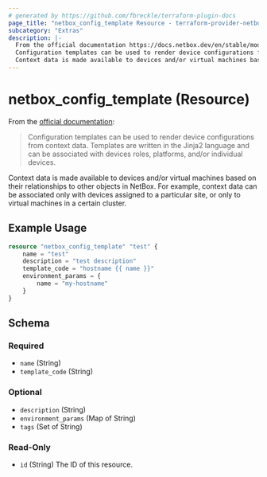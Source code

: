 ```yaml
---
# generated by https://github.com/fbreckle/terraform-plugin-docs
page_title: "netbox_config_template Resource - terraform-provider-netbox"
subcategory: "Extras"
description: |-
  From the official documentation https://docs.netbox.dev/en/stable/models/extras/configtemplate/:
  Configuration templates can be used to render device configurations from context data. Templates are written in the Jinja2 language and can be associated with devices roles, platforms, and/or individual devices.
  Context data is made available to devices and/or virtual machines based on their relationships to other objects in NetBox. For example, context data can be associated only with devices assigned to a particular site, or only to virtual machines in a certain cluster.
---
```


# netbox_config_template (Resource)

From the [official documentation](https://docs.netbox.dev/en/stable/models/extras/configtemplate/):

> Configuration templates can be used to render device configurations from context data. Templates are written in the Jinja2 language and can be associated with devices roles, platforms, and/or individual devices.

Context data is made available to devices and/or virtual machines based on their relationships to other objects in NetBox. For example, context data can be associated only with devices assigned to a particular site, or only to virtual machines in a certain cluster.

## Example Usage

```terraform
resource "netbox_config_template" "test" {
	name = "test"
	description = "test description"
	template_code = "hostname {{ name }}"
	environment_params = {
		name = "my-hostname"
	}
}
```

<!-- schema generated by tfplugindocs -->
## Schema

### Required

- `name` (String)
- `template_code` (String)

### Optional

- `description` (String)
- `environment_params` (Map of String)
- `tags` (Set of String)

### Read-Only

- `id` (String) The ID of this resource.


